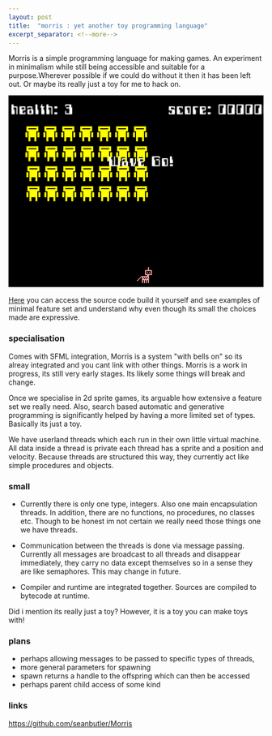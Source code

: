 ```yaml
---
layout: post
title:  "morris : yet another toy programming language"
excerpt_separator: <!--more-->
---
```


Morris is a simple programming language for making games. An experiment in minimalism while still being accessible and suitable for a purpose.Wherever possible if we could do without it then it has been left out. Or maybe its really just a toy for me to hack on.

<!--more-->

![](https://github.com/seanbutler/Morris/blob/main/screenshots/anim6.gif?raw=true)


[Here](https://github.com/seanbutler/Morris) you can access the source code build it yourself and see examples of minimal feature set and understand why even though its small the choices made are expressive.

### specialisation

Comes with SFML integration, Morris is a system "with bells on" so its alreay integrated and you cant link with other things. Morris is a work in progress, its still very early stages. Its likely some things will break and change.

Once we specialise in 2d sprite games, its arguable how extensive a feature set we really need. Also, search based automatic and generative programming is significantly helped by having a more limited set of types. Basically its just a toy.

We have userland threads which each run in their own little virtual machine. All data inside a thread is private each thread has a sprite and a position and velocity. Because threads are structured this way, they currently act like simple procedures and objects.

### small

- Currently there is only one type, integers. Also one main encapsulation threads. In addition, there are no functions, no procedures, no classes etc. Though to be honest im not certain we really need those things one we have threads.

- Communication between the threads is done via message passing. Currently all messages are broadcast to all threads and disappear immediately, they carry no data except themselves so in a sense they are like semaphores. This may change in future.

- Compiler and runtime are integrated together. Sources are compiled to bytecode at runtime.

Did i mention its really just a toy? However, it is a toy you can make toys with!


### plans

- perhaps allowing messages to be passed to specific types of threads, 
- more general parameters for spawning
- spawn returns a handle to the offspring which can then be accessed 
- perhaps parent child access of some kind

### links 

https://github.com/seanbutler/Morris

